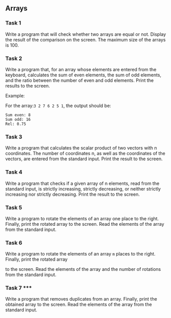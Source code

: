 ## Arrays

### Task 1

Write a program that will check whether two arrays are equal or not. Display the result of the comparison on the screen. The maximum size of the arrays is 100.

### Task 2

Write a program that, for an array whose elements are entered from the keyboard, calculates the sum of even elements, the sum of odd elements, and the ratio between the number of even and odd elements. Print the results to the screen.

Example:

For the array:` 3 2 7 6 2 5 1 `, the output should be:

```
Sum even: 8
Sum odd: 16
Rel: 0.75
```

### Task 3

Write a program that calculates the scalar product of two vectors with n coordinates. The number of coordinates n, as well as the coordinates of the vectors, are entered from the standard input. Print the result to the screen.


### Task 4

Write a program that checks if a given array of n elements, read from the standard input, is strictly increasing, strictly decreasing, or neither strictly increasing nor strictly decreasing. Print the result to the screen.


### Task 5

Write a program to rotate the elements of an array one place to the right. Finally, print the rotated array to the screen. Read the elements of the array from the standard input.

### Task 6

Write a program to rotate the elements of an array `m` places to the right. Finally, print the rotated array

to the screen. Read the elements of the array and the number of rotations from the standard input.

### Task 7 ***

Write a program that removes duplicates from an array. Finally, print the obtained array to the screen. Read the elements of the array from the standard input.